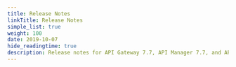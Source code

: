 ```yaml
---
title: Release Notes
linkTitle: Release Notes
simple_list: true
weight: 100
date: 2019-10-07
hide_readingtime: true
description: Release notes for API Gateway 7.7, API Manager 7.7, and API Portal 7.7.
---
```

